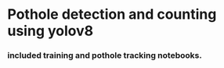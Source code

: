 # Pothole detection and counting using yolov8
### included training and pothole tracking notebooks.
